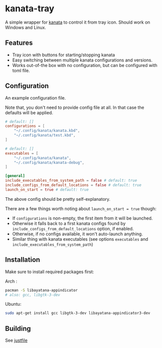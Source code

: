 # kanata-tray

A simple wrapper for [kanata](https://github.com/jtroo/kanata) to control it from tray icon. 
Should work on Windows and Linux.

## Features

- Tray icon with buttons for starting/stopping kanata
- Easy switching between multiple kanata configurations and versions.
- Works out-of-the box with no configuration, but can be configured with toml file.

## Configuration

An example configuration file.

Note that, you don't need to provide config file at all. In that case the defaults will be applied.

```toml
# default: []
configurations = [
    "~/.config/kanata/kanata.kbd",
    "~/.config/kanata/test.kbd",
]

# default: []
executables = [
    "~/.config/kanata/kanata", 
    "~/.config/kanata/kanata-debug",
]

[general]
include_executables_from_system_path = false # default: true
include_configs_from_default_locations = false # default: true
launch_on_start = true # default: true
```

The above config should be pretty self-explanatory.

There are a few things worth noting about `launch_on_start = true` though:
- If `configurations` is non-empty, the first item from it will be launched.
- Otherwise it falls back to a first kanata configs found by `include_configs_from_default_locations` option, if enabled.
- Otherwise, if no configs available, it won't auto-launch anything.
- Similar thing with kanata executables (see options `executables` and `include_executables_from_system_path`)

## Installation

Make sure to install required packages first:

Arch :
```bash
pacman -S libayatana-appindicator
# also: gcc, libgtk-3-dev
```

Ubuntu:
```bash
sudo apt-get install gcc libgtk-3-dev libayatana-appindicator3-dev
```

## Building 

See [justfile](./justfile)
 